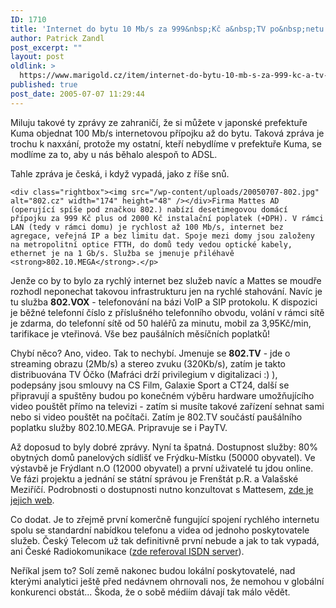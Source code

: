 ```yaml
---
ID: 1710
title: 'Internet do bytu 10 Mb/s za 999&nbsp;Kč a&nbsp;TV po&nbsp;netu. A&nbsp;není to zpráva ze zahraničí.'
author: Patrick Zandl
post_excerpt: ""
layout: post
oldlink: >
  https://www.marigold.cz/item/internet-do-bytu-10-mb-s-za-999-kc-a-tv-po-netu-a-neni-to-zprava-ze-zahranici
published: true
post_date: 2005-07-07 11:29:44
---
```

<p>Miluju takové ty zprávy ze zahraničí, že si můžete v japonské prefektuře Kuma objednat 100 Mb/s internetovou přípojku až do bytu. Taková zpráva je trochu k naxxání, protože my ostatní, kteří nebydlíme v prefektuře Kuma, se modlíme za to, aby u nás běhalo alespoň to ADSL.</p>

<p>Tahle zpráva je česká, i když vypadá, jako z říše snů. </p>

	<div class="rightbox"><img src="/wp-content/uploads/20050707-802.jpg" alt="802.cz" width="174" height="48" /></div>Firma Mattes AD (operující spíše pod značkou 802.) nabízí desetimegovou domácí přípojku za 999 Kč plus od 2000 Kč instalační poplatek (+DPH). V rámci LAN (tedy v rámci domu) je rychlost až 100 Mb/s, internet bez agregace, veřejná IP a bez limitu dat. Spoje mezi domy jsou založeny na metropolitní optice FTTH, do domů tedy vedou optické kabely, ethernet je na 1 Gb/s. Služba se jmenuje přiléhavě <strong>802.10.MEGA</strong>.</p>

<p>Jenže co by to bylo za rychlý internet bez služeb navíc a Mattes se moudře rozhodl neponechat takovou infrastrukturu jen na rychlé stahování. Navíc je tu služba <strong>802.VOX</strong> - telefonování na bázi VoIP a SIP protokolu. K dispozici je běžné telefonní číslo z příslušného telefonního obvodu, volání v rámci sítě je zdarma, do telefonní sítě od 50 haléřů za minutu, mobil za
3,95Kč/min, tarifikace je vteřinová. Vše bez paušálních měsíčních poplatků!</p>

<p>Chybí něco? Ano, video. Tak to nechybí. Jmenuje se <strong>802.TV</strong> - jde o streaming obrazu (2Mb/s) a stereo zvuku (320Kb/s), zatím je takto distribuována TV Óčko (Mafráci drží privilegium v digitalizaci :) ), podepsány jsou smlouvy na CS Film, Galaxie Sport
a CT24, další se připravují a spuštěny budou po konečném výběru hardware umožňujícího video pouštět přímo na televizi - zatím si musíte takové zařízení sehnat sami nebo si video pouštět na počítači. Zatím je
802.TV součástí paušálního poplatku služby 802.10.MEGA. Pripravuje se i PayTV.</p>

<p>Až doposud to byly dobré zprávy. Nyní ta špatná. Dostupnost služby: 80% obytných domů panelových sídlišť ve Frýdku-Místku
(50000 obyvatel). Ve výstavbě je Frýdlant n.O (12000 obyvatel) a první uživatelé tu jdou online. Ve fázi projektu a jednání se státní správou je Frenštát p.R. a Valašské Meziříčí. Podrobnosti o dostupnosti nutno konzultovat s Mattesem, <a href="http://www.802.cz/">zde je jejich web</a>.</p>

<p>Co dodat. Je to zřejmě první komerčně fungující spojení rychlého internetu spolu se standardní nabídkou telefonu a videa od jednoho poskytovatele služeb. Český Telecom už tak definitivně první nebude a jak to tak vypadá, ani České Radiokomunikace (<a href="http://www.isdn.cz/clanek.php?cid=6717">zde referoval ISDN server</a>). </p>

<p>Neříkal jsem to? Solí země nakonec budou lokální poskytovatelé, nad kterými analytici ještě před nedávnem ohrnovali nos, že nemohou v globální konkurenci obstát... Škoda, že o sobě médiím dávají tak málo vědět.
</p>
